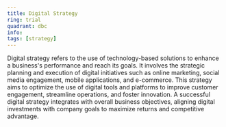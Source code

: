 ```yaml
---
title: Digital Strategy
ring: trial
quadrant: dbc
info:
tags: [strategy]
---
```


Digital strategy refers to the use of technology-based solutions to enhance a business's performance and reach its goals. It involves the strategic planning and execution of digital initiatives such as online marketing, social media engagement, mobile applications, and e-commerce. This strategy aims to optimize the use of digital tools and platforms to improve customer engagement, streamline operations, and foster innovation. A successful digital strategy integrates with overall business objectives, aligning digital investments with company goals to maximize returns and competitive advantage.
